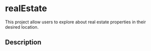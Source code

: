 # realEstate
This project allow users to explore about real estate properties in their desired location.
## Description